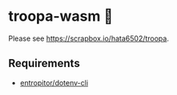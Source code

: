 # troopa-wasm 👀

Please see <https://scrapbox.io/hata6502/troopa>.

## Requirements

- [entropitor/dotenv-cli](https://github.com/entropitor/dotenv-cli)
